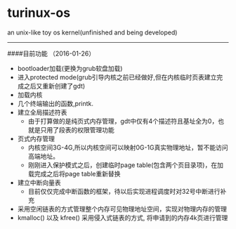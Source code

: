 # turinux-os
an unix-like toy os kernel(unfinished and being developed)

***
####目前功能 （2016-01-26）
* bootloader加载(更换为grub软盘加载)
* 进入protected mode(grub引导内核之前已经做好,但在内核临时页表建立完成之后又重新创建了gdt)
* 加载内核
* 几个终端输出的函数,printk.
* 建立全局描述符表
    * 由于打算做的是纯页式内存管理，gdt中仅有4个描述符且基址全为0，也就是只用了段表的权限管理功能
* 页式内存管理
    * 内核空间3G-4G,所以内核空间可以映射0G-1G真实物理地址，暂不能访问高端地址。
    * 刚刚进入保护模式之后，创建临时page table(包含两个页目录项)，在加载完成之后将page table重新替换
* 建立中断向量表
    * 目前仅仅完成中断函数的框架，待以后实现进程调度时对32号中断进行补充
* 采用空闲链表的方式管理整个内存可见物理地址空间，实现对物理内存的管理
* kmalloc() 以及 kfree() 采用侵入式链表的方式, 将申请到的内存4k页进行管理



